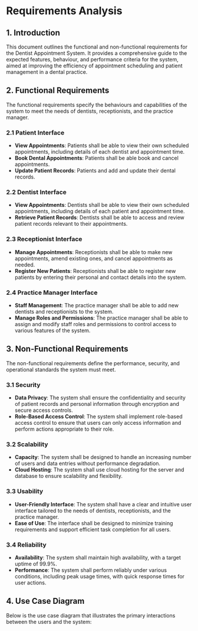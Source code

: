 # Requirements Analysis

## 1. Introduction

This document outlines the functional and non-functional requirements for the Dentist Appointment System. It provides a comprehensive guide to the expected features, behaviour, and performance criteria for the system, aimed at improving the efficiency of appointment scheduling and patient management in a dental practice.

## 2. Functional Requirements

The functional requirements specify the behaviours and capabilities of the system to meet the needs of dentists, receptionists, and the practice manager.

### 2.1 Patient Interface

- **View Appointments**: Patients shall be able to view their own scheduled appointments, including details of each dentist and appointment time.
- **Book Dental Appointments**: Patients shall be able book and cancel appointments.
- **Update Patient Records**: Patients and add and update their dental records.

### 2.2 Dentist Interface

- **View Appointments**: Dentists shall be able to view their own scheduled appointments, including details of each patient and appointment time.
- **Retrieve Patient Records**: Dentists shall be able to access and review patient records relevant to their appointments.

### 2.3 Receptionist Interface

- **Manage Appointments**: Receptionists shall be able to make new appointments, amend existing ones, and cancel appointments as needed.
- **Register New Patients**: Receptionists shall be able to register new patients by entering their personal and contact details into the system.

### 2.4 Practice Manager Interface

- **Staff Management**: The practice manager shall be able to add new dentists and receptionists to the system.
- **Manage Roles and Permissions**: The practice manager shall be able to assign and modify staff roles and permissions to control access to various features of the system.

## 3. Non-Functional Requirements

The non-functional requirements define the performance, security, and operational standards the system must meet.

### 3.1 Security

- **Data Privacy**: The system shall ensure the confidentiality and security of patient records and personal information through encryption and secure access controls.
- **Role-Based Access Control**: The system shall implement role-based access control to ensure that users can only access information and perform actions appropriate to their role.

### 3.2 Scalability

- **Capacity**: The system shall be designed to handle an increasing number of users and data entries without performance degradation.
- **Cloud Hosting**: The system shall use cloud hosting for the server and database to ensure scalability and flexibility.

### 3.3 Usability

- **User-Friendly Interface**: The system shall have a clear and intuitive user interface tailored to the needs of dentists, receptionists, and the practice manager.
- **Ease of Use**: The interface shall be designed to minimize training requirements and support efficient task completion for all users.

### 3.4 Reliability

- **Availability**: The system shall maintain high availability, with a target uptime of 99.9%.
- **Performance**: The system shall perform reliably under various conditions, including peak usage times, with quick response times for user actions.

## 4. Use Case Diagram

Below is the use case diagram that illustrates the primary interactions between the users and the system:
